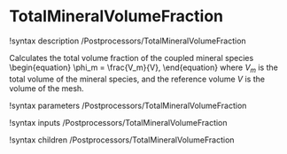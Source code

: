 # TotalMineralVolumeFraction
!syntax description /Postprocessors/TotalMineralVolumeFraction

Calculates the total volume fraction of the coupled mineral species
\begin{equation}
\phi_m = \frac{V_m}{V},
\end{equation}
where $V_m$ is the total volume of the mineral species, and
the reference volume $V$ is the volume of the mesh.

!syntax parameters /Postprocessors/TotalMineralVolumeFraction

!syntax inputs /Postprocessors/TotalMineralVolumeFraction

!syntax children /Postprocessors/TotalMineralVolumeFraction
